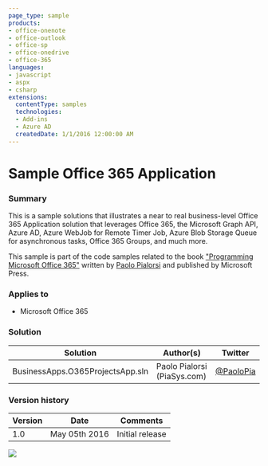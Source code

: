 ```yaml
---
page_type: sample
products:
- office-onenote
- office-outlook
- office-sp
- office-onedrive
- office-365
languages:
- javascript
- aspx
- csharp
extensions:
  contentType: samples
  technologies:
  - Add-ins
  - Azure AD
  createdDate: 1/1/2016 12:00:00 AM
---
```

# Sample Office 365 Application

### Summary ###
This is a sample solutions that illustrates a near to real business-level Office 365 Application
solution that leverages Office 365, the Microsoft Graph API, Azure AD, Azure WebJob for Remote Timer Job,
Azure Blob Storage Queue for asynchronous tasks, Office 365 Groups, and much more.

This sample is part of the code samples related to the book ["Programming Microsoft Office 365"](https://www.microsoftpressstore.com/store/programming-microsoft-office-365-includes-current-book-9781509300914) written by [Paolo Pialorsi](https://twitter.com/PaoloPia) and published by Microsoft Press.

### Applies to ###
-  Microsoft Office 365

### Solution ###
Solution | Author(s) | Twitter
---------|-----------|--------
BusinessApps.O365ProjectsApp.sln | Paolo Pialorsi (PiaSys.com) | [@PaoloPia](https://twitter.com/PaoloPia)

### Version history ###
Version  | Date | Comments
---------| -----| --------
1.0  | May 05th 2016 | Initial release


<img src="https://telemetry.sharepointpnp.com/pnp/samples/BusinessApps.O365ProjectsApp" />
